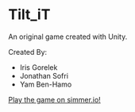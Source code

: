 # Tilt_iT
An original game created with Unity.

Created By:
  - Iris Gorelek
  - Jonathan Sofri
  - Yam Ben-Hamo

[Play the game on simmer.io!](https://simmer.io/@bhyamy/tilt-it)
